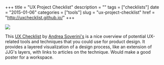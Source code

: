 +++
title = "UX Project Checklist"
description = ""
tags = ["checklists"]
date = "2015-01-06"
categories = ["tools"]
slug = "ux-project-checklist"
href = "http://uxchecklist.github.io/"
+++


<p><div class="tool-screenshot mb1"><img src="http://media.konigi.com/tools/external/ux-project-checklist.png" class="bluga-thumbnail custom"></div></p>

<p>This <a href="http://uxchecklist.github.io/">UX Checklist</a> by <a href="https://twitter.com/sovesove">Andrea Soverini's</a> is a nice overview of potential UX-related tools and techniques that you could use for product design. It provides a layered visualization of a design process, like an extension of JJG's layers, with links to articles on the technique. Would make a good poster for a workspace.</p>
